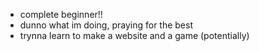 - complete beginner!!
- dunno what im doing, praying for the best
- trynna learn to make a website and a game (potentially)


<!---
pochistiel/pochistiel is a ✨ special ✨ repository because its `README.md` (this file) appears on your GitHub profile.
You can click the Preview link to take a look at your changes.
--->
